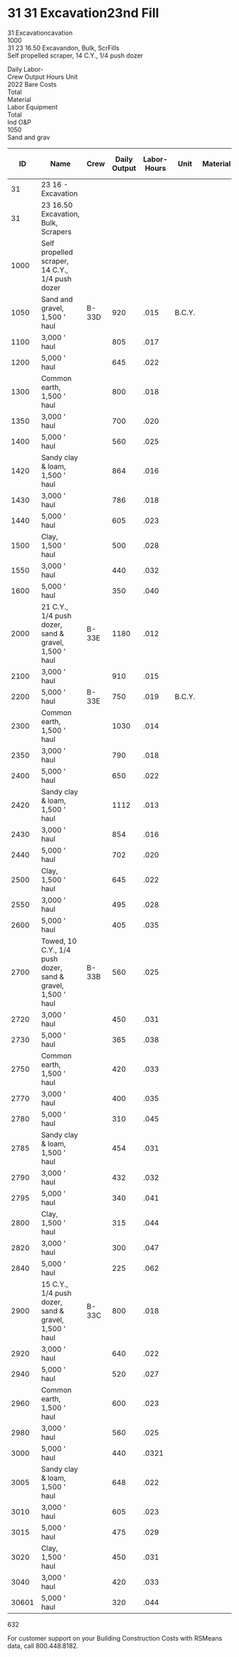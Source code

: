 # 31 31 Excavation23nd Fill

31 Excavationcavation  
1000  
31 23 16.50 Excavandon, Bulk, ScrFills  
Self propelled scraper, 14 C.Y., 1/4 push dozer  

Daily Labor-  
Crew Output Hours Unit  
2022 Bare Costs  
Total  
Material  
Labor Equipment  
Total  
Ind O&P  
1050  
Sand and grav  

| ID    | Name                                                                 | Crew   | Daily Output | Labor-Hours | Unit   | Material | Labor  | Equipment | Total | Total Incl O&P |
|-------|----------------------------------------------------------------------|--------|--------------|-------------|--------|----------|--------|-----------|-------|----------------|
| 31    | 23 16 - Excavation                                                   |        |              |             |        |          |        |           |       |                |
| 31    | 23 16.50 Excavation, Bulk, Scrapers                                  |        |              |             |        |          |        |           |       |                |
| 1000  | Self propelled scraper, 14 C.Y., 1/4 push dozer                      |        |              |             |        |          |        |           |       |                |
| 1050  | Sand and gravel, 1,500 ' haul                                        | B-33D  | 920          | .015        | B.C.Y. |          | .85    | 2.72      | 3.57  | 4.2            |
| 1100  | 3,000 ' haul                                                         |        | 805          | .017        |        |          | .98    | 3.11      | 4.09  | 4.8            |
| 1200  | 5,000 ' haul                                                         |        | 645          | .022        |        |          | 1.22   | 3.88      | 5.10  | 6.10           |
| 1300  | Common earth, 1,500 ' haul                                           |        | 800          | .018        |        |          | .98    | 3.13      | 4.11  | 4.90           |
| 1350  | 3,000 ' haul                                                         |        | 700          | .020        |        |          | 1.12   | 3.58      | 4.70  | 5.60           |
| 1400  | 5,000 ' haul                                                         |        | 560          | .025        |        |          | 1.40   | 4.47      | 5.87  | 7              |
| 1420  | Sandy clay & loam, 1,500 ' haul                                      |        | 864          | .016        |        |          | .911   | 2.90      | 3.81  | 4.54           |
| 1430  | 3,000 ' haul                                                         |        | 786          | .018        |        |          | 1      | 3.19      | 4.19  | 5              |
| 1440  | 5,000 ' haul                                                         |        | 605          | .023        |        |          | 1.30   | 4.14      | 5.44  | 6.50           |
| 1500  | Clay, 1,500 ' haul                                                   |        | 500          | .028        |        |          | 1.57   | 5         | 6.57  | 7.85           |
| 1550  | 3,000 ' haul                                                         |        | 440          | .032        |        |          | 1.79   | 5.70      | 7.49  | 8.90           |
| 1600  | 5,000 ' haul                                                         |        | 350          | .040        |        |          | 2.25   | 7.15      | 9.40  | 11.20          |
| 2000  | 21 C.Y., 1/4 push dozer, sand & gravel, 1,500 ' haul                 | B-33E  | 1180         | .012        |        |          | .67    | 2.18      | 2.85  | 3.39           |
| 2100  | 3,000 ' haul                                                         |        | 910          | .015        |        |          | .86    | 2.83      | 3.69  | 4.40           |
| 2200  | 5,000 ' haul                                                         | B-33E  | 750          | .019        | B.C.Y. |          | 1.05   | 3.43      | 4.48  | 5.39           |
| 2300  | Common earth, 1,500 ' haul                                           |        | 1030         | .014        |        |          | .76    | 2.50      | 3.26  | 3.89           |
| 2350  | 3,000 ' haul                                                         |        | 790          | .018        |        |          | 1      | 3.26      | 4.26  | 5.05           |
| 2400  | 5,000 ' haul                                                         |        | 650          | .022        |        |          | 1.21   | 3.96      | 5.17  | 6.15           |
| 2420  | Sandy clay & loam, 1,500 ' haul                                      |        | 1112         | .013        |        |          | .71    | 2.31      | 3.02  | 3.59           |
| 2430  | 3,000 ' haul                                                         |        | 854          | .016        |        |          | .92    | 3.01      | 3.93  | 4.68           |
| 2440  | 5,000 ' haul                                                         |        | 702          | .020        |        |          | 1.12   | 3.66      | 4.78  | 5.70           |
| 2500  | Clay, 1,500 ' haul                                                   |        | 645          | .022        |        |          | 1.22   | 3.99      | 5.21  | 6.20           |
| 2550  | 3,000 ' haul                                                         |        | 495          | .028        |        |          | 1.59   | 5.20      | 6.79  | 8.05           |
| 2600  | 5,000 ' haul                                                         |        | 405          | .035        |        |          | 1.94   | 6.35      | 8.29  | 9.90           |
| 2700  | Towed, 10 C.Y., 1/4 push dozer, sand & gravel, 1,500 ' haul          | B-33B  | 560          | .025        |        |          | 1.40   | 3.94      | 5.34  | 6.40           |
| 2720  | 3,000 ' haul                                                         |        | 450          | .031        |        |          | 1.75   | 4.90      | 6.65  | 8              |
| 2730  | 5,000 ' haul                                                         |        | 365          | .038        |        |          | 2.15   | 6.05      | 8.20  | 9.86           |
| 2750  | Common earth, 1,500 ' haul                                           |        | 420          | .033        |        |          | 1.87   | 5.25      | 7.12  | 8.60           |
| 2770  | 3,000 ' haul                                                         |        | 400          | .035        |        |          | 1.97   | 5.50      | 7.47  | 9              |
| 2780  | 5,000 ' haul                                                         |        | 310          | .045        |        |          | 2.54   | 7.10      | 9.64  | 11.60          |
| 2785  | Sandy clay & loam, 1,500 ' haul                                      |        | 454          | .031        |        |          | 1.73   | 4.86      | 6.59  | 7.95           |
| 2790  | 3,000 ' haul                                                         |        | 432          | .032        |        |          | 1.82   | 5.10      | 6.92  | 8.30           |
| 2795  | 5,000 ' haul                                                         |        | 340          | .041        |        |          | 2.31   | 6.50      | 8.81  | 10.60          |
| 2800  | Clay, 1,500 ' haul                                                   |        | 315          | .044        |        |          | 2.50   | 7         | 9.50  | 11.40          |
| 2820  | 3,000 ' haul                                                         |        | 300          | .047        |        |          | 2.62   | 7.35      | 9.97  | 12             |
| 2840  | 5,000 ' haul                                                         |        | 225          | .062        |        |          | 3.50   | 9.80      | 13.30 | 16             |
| 2900  | 15 C.Y., 1/4 push dozer, sand & gravel, 1,500 ' haul                 | B-33C  | 800          | .018        |        |          | .98    | 2.78      | 3.76  | 4.52           |
| 2920  | 3,000 ' haul                                                         |        | 640          | .022        |        |          | 1.23   | 3.47      | 4.70  | 5.65           |
| 2940  | 5,000 ' haul                                                         |        | 520          | .027        |        |          | 1.51   | 4.28      | 5.79  | 6.95           |
| 2960  | Common earth, 1,500 ' haul                                           |        | 600          | .023        |        |          | 1.31   | 3.711     | 5.02  | 6.05           |
| 2980  | 3,000 ' haul                                                         |        | 560          | .025        |        |          | 1.40   | 3.97      | 5.37  | 6.45           |
| 3000  | 5,000 ' haul                                                         |        | 440          | .0321       |        |          | 1.79   | 5.05      | 6.84  | 8.20           |
| 3005  | Sandy clay & loam, 1,500 ' haul                                      |        | 648          | .022        |        |          | 1.21   | 3.43      | 4.64  | 5.60           |
| 3010  | 3,000 ' haul                                                         |        | 605          | .023        |        |          | 1.30   | 3.68      | 4.98  | 5.95           |
| 3015  | 5,000 ' haul                                                         |        | 475          | .029        |        |          | 1.66   | 4.68      | 6.34  | 7.60           |
| 3020  | Clay, 1,500 ' haul                                                   |        | 450          | .031        |        |          | 1.75   | 4.94      | 6.69  | 8.05           |
| 3040  | 3,000 ' haul                                                         |        | 420          | .033        |        |          | 1.87   | 5.30      | 7.17  | 8.60           |
| 30601 | 5,000 ' haul                                                         |        | 320          | .044        |        |          | 2.46   | 6.95      | 9.41  | 11.30          |

632

For customer support on your Building Construction Costs with RSMeans data, call 800.448.8182.